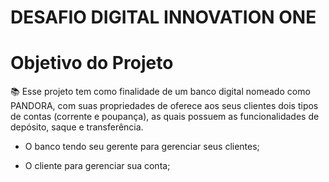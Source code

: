 # DESAFIO DIGITAL INNOVATION ONE


# Objetivo do Projeto

📚
Esse projeto tem como finalidade de um banco digital nomeado como PANDORA, com suas propriedades de oferece aos seus clientes dois tipos de contas (corrente e poupança), as quais possuem as funcionalidades de depósito, saque e transferência.

- O banco tendo seu gerente para gerenciar seus clientes;

- O cliente para gerenciar sua conta;

